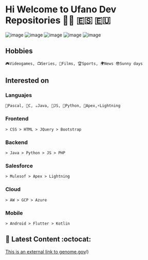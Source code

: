 # Hi Welcome to Ufano Dev Repositories 🏴‍☠️ 🇪🇸 🇪🇺
            
![image](https://user-images.githubusercontent.com/87980945/224565413-b0bb0e66-8ace-492f-925e-cc8269dd0d17.png)
![image](https://user-images.githubusercontent.com/87980945/224565423-e43be405-3486-4710-9250-a5e05ad7547d.png)
![image](https://user-images.githubusercontent.com/87980945/224565428-b320364f-c511-494f-8429-5d732e518d48.png)
![image](https://user-images.githubusercontent.com/87980945/224565437-a2e48b41-21e0-486b-952d-dc2295436588.png)
![image](https://user-images.githubusercontent.com/87980945/224565450-2b29dc5e-2946-4054-8c04-e7611804bc57.png)

## Hobbies
    🎮Videogames, 📺Series, 🎥Films, 🏆Sports, 🌍News 😎Sunny days
## Interested on   
  ### Languajes
    👴Pascal, 💾C, ☕Java, 🎇JS, 🐍Python, 🐻Apex,⚡Lightning
  ### Frontend
    > CSS > HTML > JQuery > Bootstrap
  ### Backend 
    > Java > Python > JS > PHP
  ### Salesforce
    > Mulesof > Apex > Lightning
   ### Cloud
    > AW > GCP > Azure 
   ### Mobile
    > Android > Flutter > Kotlin
## 🌱 Latest Content :octocat:
  
   [This is an external link to genome.gov](https://github.com/ufanodev/arc-mcia)/)
   
    
  
  

<!--
Update Read.me 1.0.7
Link 
[This is an external link to genome.gov](https://github.com/ufanodev/arc-mcia)/)
Cita
> Un país, una civilización se puede juzgar por la forma en que trata a sus animales.  — Mahatma Gandhi
Listas
  Para crear listas desordenadas utiliza * asteriscos, - guiones, o + símbolo de suma.
  Para crear listas ordenadas debes utilizar la sintaxis de tipo: «número.» 1.       

-->
